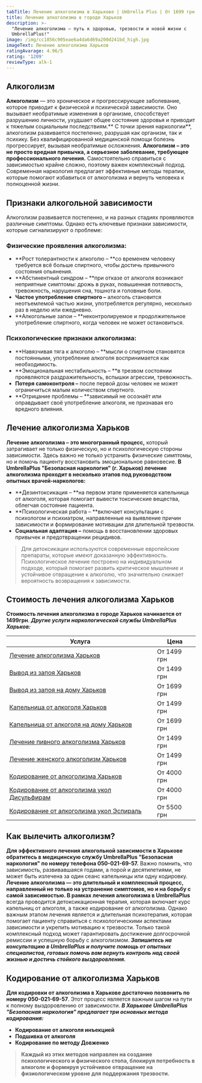 ```yaml
---
tabTitle: Лечение алкоголизма в Харькове | Umbrella Plus | От 1699 грн
title: Лечение алкоголизма в городе Харьков
description: >-
  "Лечение алкоголизма — путь к здоровью, трезвости и новой жизни с
  UmbrellaPlus!"
image: /img/cc1856c905eae6a4da6d69a200d241bd_high.jpg
imageText: Лечение алкоголизма Харьков
ratingAvarage: 4.96/5
rating: '1209'
reviewType: alk-1
---
```


## Алкоголизм

**Алкоголизм** — это хроническое и прогрессирующее заболевание, которое приводит к физической и психической зависимости. Оно вызывает необратимые изменения в организме, способствует разрушению личности, ухудшает общее состояние здоровья и приводит к тяжелым социальным последствиям.\*\* С точки зрения наркологии\*\*, алкоголизм развивается постепенно, разрушая как организм, так и психику. Без квалифицированной медицинской помощи болезнь прогрессирует, вызывая необратимые осложнения. **Алкоголизм** **– это не просто вредная привычка, а серьезное заболевание, требующее профессионального лечения.** Самостоятельно справиться с зависимостью крайне сложно, поэтому важен комплексный подход. Современная наркология предлагает эффективные методы терапии, которые помогают избавиться от алкоголизма и вернуть человека к полноценной жизни.

## Признаки алкогольной зависимости

Алкоголизм развивается постепенно, и на разных стадиях проявляются различные симптомы. Однако есть ключевые признаки зависимости, которые сигнализируют о проблеме:

### Физические проявления алкоголизма:

* **Рост толерантности к алкоголю – **со временем человеку требуется всё больше спиртного, чтобы достичь привычного состояния опьянения.
* **Абстинентный синдром – **при отказе от алкоголя возникают неприятные симптомы: дрожь в руках, повышенная потливость, тревожность, нарушения сна, тошнота и головные боли.
* **Частое употребление спиртного –** алкоголь становится неотъемлемой частью жизни, употребляется регулярно, несколько раз в неделю или ежедневно.
* **Алкогольные запои – **неконтролируемое и продолжительное употребление спиртного, когда человек не может остановиться.

### Психологические признаки алкоголизма:

* **Навязчивая тяга к алкоголю – **мысли о спиртном становятся постоянными, употребление алкоголя воспринимается как необходимость.
* **Эмоциональная нестабильность – **в трезвом состоянии проявляются раздражительность, вспышки агрессии, тревожность.
* **Потеря самоконтроля –** после первой дозы человек не может ограничиться малым количеством спиртного.
* **Отрицание проблемы – **зависимый не осознаёт или оправдывает своё употребление алкоголя, не признавая его вредного влияния.

## Лечение алкоголизма Харьков

**Лечение алкоголизма – это многогранный процесс,** который затрагивает не только физическую, но и психологическую стороны зависимости. Здесь важно не только устранить физические симптомы, но и помочь пациенту восстановить эмоциональное равновесие. **В UmbrellaPlus "Безопасная наркология" (г. Харьков) лечение алкоголизма проходит в несколько этапов под руководством опытных врачей-наркологов:**

* **Дезинтоксикация – **на первом этапе применяется капельница от алкоголя, которая помогает вывести токсические вещества, облегчая состояние пациента.
* **Психологическая работа – **включает консультации с психологом и психиатром, направленные на выявление причин зависимости и формирование мотивации для длительной трезвости.
* **Социальная адаптация –** помощь в восстановлении здоровых привычек и предотвращении рецидивов.

> Для детоксикации используются современные европейские препараты, которые имеют доказанную эффективность. Психологическое лечение построено на индивидуальном подходе, который помогает развить критическое мышление и устойчивое отвращение к алкоголю, что значительно снижает вероятность возвращения к зависимости.

## Стоимость лечения алкоголизма Харьков

**Стоимость лечения алкоголизма в городе Харьков начинается от 1499грн**. ***Другие услуги наркологической службы UmbrellaPlus Харьков:***

| Услуга                                                                                                                         | Цена        |
| ------------------------------------------------------------------------------------------------------------------------------ | ----------- |
| [Лечение алкоголизма Харьков](https://umbrella-plus.com.ua/kharkiv/lechenie-alkogolizma-kharkiv/)                              | От 1499 грн |
| [Вывод из запоя Харьков](https://umbrella-plus.com.ua/kharkiv/vivod-iz-zapoia-kharkiv/)                                        | От 1499 грн |
| [Вывод из запоя на дому Харьков](https://umbrella-plus.com.ua/kharkiv/vivod-iz-zapoia-na-domy-kharkiv/)                        | От 1699 грн |
| [Капельница от алкоголя Харьков](https://umbrella-plus.com.ua/kharkiv/kapelnica_ot_alkogola_kharkiv/)                          | От 1499 грн |
| [Капельница от алкоголя на дому Харьков](https://umbrella-plus.com.ua/kharkiv/kapelnica_ot_alkogola_na_domy_kharkiv/)          | От 1699 грн |
| [Лечение пивного алкоголизма Харьков](https://umbrella-plus.com.ua/kharkiv/lechenie-pivnogo-alkogolizma-kharkiv/)              | От 1499 грн |
| [Лечение женского алкоголизм Харьков](https://umbrella-plus.com.ua/kharkiv/lechenie-jenskogo-alkogolizma-kharkiv/)             | От 1499 грн |
| [Кодирование от алкоголизма Харьков](https://umbrella-plus.com.ua/kharkiv/kodirovka-ot-alkogolia-kharkiv/)                     | От 4000 грн |
| [Кодирование от алкоголизма укол Дисульфирам](https://umbrella-plus.com.ua/kharkiv/kodirovka-ot-alkogolia-disulfiram-kharkiv/) | От 4000 грн |
| [Кодирование от алкоголизма укол Эспираль](https://umbrella-plus.com.ua/kharkiv/kodirovka-ot-alkogolizma-espiarl-kharkiv/)     | От 5500 грн |

## Как вылечить алкоголизм?

**Для эффективного лечения алкогольной зависимости в Харькове обратитесь в медицинскую службу UmbrellaPlus "Безопасная наркология" по номеру телефона 050-021-69-57.** Важно помнить, что зависимость, развивавшаяся годами, а порой и десятилетиями, не может быть излечена за один сеанс капельницы или одну кодировку. **Лечение алкоголизма — это длительный и комплексный процесс, направленный не только на устранение симптомов, но и на борьбу с самой зависимостью. В рамках лечения алкоголизма в UmbrellaPlus** всегда проводится детоксикационная терапия, которая включает курс капельниц от алкоголя, а также кодирование от алкоголизма. Однако важным этапом лечения является и длительная психотерапия, которая помогает пациенту справиться с психологическими аспектами зависимости и укрепить мотивацию к трезвости. Только такой комплексный подход может гарантировать достижение долгосрочной ремиссии и успешную борьбу с алкоголизмом. ***Запишитесь на консультацию в UmbrellaPlus и получите помощь от опытных специалистов, готовых помочь вам вернуть контроль над своей жизнью и достичь стойкого выздоровления.***

## Кодирование от алкоголизма Харьков

**Для кодировки от алкоголизма в Харькове достаточно позвонить по номеру 050-021-69-57**. Этот процесс является важным шагом на пути к полному выздоровлению от зависимости. ***В Харькове UmbrellaPlus "Безопасная наркология" предлагает три основных метода кодирования:***

* **Кодирование от алкоголя инъекцией**
* **Подшивка от алкоголя**
* **Кодирование по методу Довженко**

> **Каждый из этих методов направлен на создание психологического и физического стопа, блокируя потребность в алкоголе и формируя устойчивое отвращение на физиологическом уровне для поддержания трезвости.**
